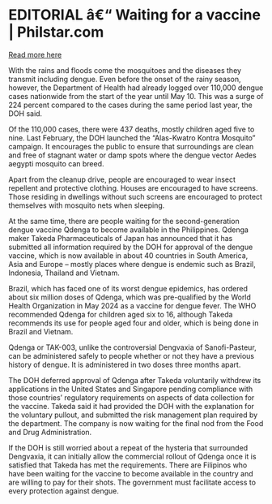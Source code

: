 # EDITORIAL â€“ Waiting for a vaccine | Philstar.com

[Read more here](https://www.philstar.com/opinion/2025/08/04/2462914/editorial-waiting-vaccine)

With the rains and floods come the mosquitoes and the diseases they transmit including dengue. Even before the onset of the rainy season, however, the Department of Health had already logged over 110,000 dengue cases nationwide from the start of the year until May 10. This was a surge of 224 percent compared to the cases during the same period last year, the DOH said.

Of the 110,000 cases, there were 437 deaths, mostly children aged five to nine. Last February, the DOH launched the “Alas-Kwatro Kontra Mosquito” campaign. It encourages the public to ensure that surroundings are clean and free of stagnant water or damp spots where the dengue vector Aedes aegypti mosquito can breed.

Apart from the cleanup drive, people are encouraged to wear insect repellent and protective clothing. Houses are encouraged to have screens. Those residing in dwellings without such screens are encouraged to protect themselves with mosquito nets when sleeping.

At the same time, there are people waiting for the second-generation dengue vaccine Qdenga to become available in the Philippines. Qdenga maker Takeda Pharmaceuticals of Japan has announced that it has submitted all information required by the DOH for approval of the dengue vaccine, which is now available in about 40 countries in South America, Asia and Europe – mostly places where dengue is endemic such as Brazil, Indonesia, Thailand and Vietnam.

Brazil, which has faced one of its worst dengue epidemics, has ordered about six million doses of Qdenga, which was pre-qualified by the World Health Organization in May 2024 as a vaccine for dengue fever. The WHO recommended Qdenga for children aged six to 16, although Takeda recommends its use for people aged four and older, which is being done in Brazil and Vietnam.

Qdenga or TAK-003, unlike the controversial Dengvaxia of Sanofi-Pasteur, can be administered safely to people whether or not they have a previous history of dengue. It is administered in two doses three months apart.

The DOH deferred approval of Qdenga after Takeda voluntarily withdrew its applications in the United States and Singapore pending compliance with those countries’ regulatory requirements on aspects of data collection for the vaccine. Takeda said it had provided the DOH with the explanation for the voluntary pullout, and submitted the risk management plan required by the department. The company is now waiting for the final nod from the Food and Drug Administration.

If the DOH is still worried about a repeat of the hysteria that surrounded Dengvaxia, it can initially allow the commercial rollout of Qdenga once it is satisfied that Takeda has met the requirements. There are Filipinos who have been waiting for the vaccine to become available in the country and are willing to pay for their shots. The government must facilitate access to every protection against dengue.